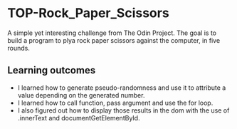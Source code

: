 # TOP-Rock_Paper_Scissors

A simple yet interesting challenge from The Odin Project. The goal is to build a program to plya rock paper scissors against the computer, in five rounds.

## Learning outcomes

- I learned how to generate pseudo-randomness and use it to attribute a value depending on the generated number.
- I learned how to call function, pass argument and use the for loop.
- I also figured out how to display those results in the dom with the use of .innerText and documentGetElementById.
